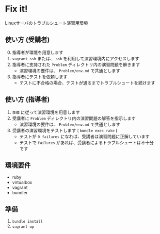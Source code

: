 # Fix it!

Linuxサーバのトラブルシュート演習用環境  

## 使い方 (受講者)

0. 指導者が環境を用意します
1. `vagrant ssh` または、 `ssh` を利用して演習環境内にアクセスします
2. 指導者に支持された `Problem` ディレクトリ内の演習問題を解きます
   - 演習環境の要件は、 `Problem/env.md` で共通とします 
3. 指導者にテストを依頼します
   - テストに不合格の場合、テストが通るまでトラブルシュートを続けます

## 使い方 (指導者)

1. `準備` に従って演習環境を用意します
2. 受講者に `Problem` ディレクトリ内の演習問題の解答を指示します
   - 演習環境の要件は、 `Problem/env.md` で共通とします
3. 受講者の演習環境をテストします ( `bundle exec rake` )
   - テストが `0 failures` になれば、受講者は演習問題に正解しています
   - テストで `failures` があれば、受講者によるトラブルシュートは不十分です

## 環境要件
- ruby
- virtualbox
- vagrant
- bundler

## 準備
1. `bundle install`
2. `vagrant up`
